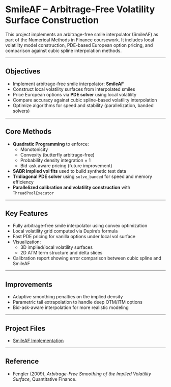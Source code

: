 #  SmileAF – Arbitrage-Free Volatility Surface Construction

This project implements an arbitrage-free smile interpolator (SmileAF) as part of the Numerical Methods in Finance coursework. It includes local volatility model construction, PDE-based European option pricing, and comparison against cubic spline interpolation methods.

---

##  Objectives

-  Implement arbitrage-free smile interpolator: **SmileAF**
-  Construct local volatility surfaces from interpolated smiles
-  Price European options via **PDE solver** using local volatility
-  Compare accuracy against cubic spline-based volatility interpolation
-  Optimize algorithms for speed and stability (parallelization, banded solvers)

---

##  Core Methods

- **Quadratic Programming** to enforce:
  - Monotonicity
  - Convexity (butterfly arbitrage-free)
  - Probability density integration = 1
  - Bid-ask aware pricing (future improvement)
- **SABR implied vol fits** used to build synthetic test data
- **Tridiagonal PDE solver** using `solve_banded` for speed and memory efficiency
- **Parallelized calibration and volatility construction** with `ThreadPoolExecutor`

---

##  Key Features

- Fully arbitrage-free smile interpolator using convex optimization
- Local volatility grid computed via Dupire’s formula
- Fast PDE pricing for vanilla options under local vol surface
- Visualization:
  - 3D implied/local volatility surfaces
  - 2D ATM term structure and delta slices
- Calibration report showing error comparison between cubic spline and SmileAF

---

##  Improvements

- Adaptive smoothing penalties on the implied density
- Parametric tail extrapolation to handle deep OTM/ITM options
- Bid-ask-aware interpolation for more realistic modeling

---

##  Project Files

-  [SmileAF Implementation](./SmileAF_Implementation.ipynb)


---

##  Reference

- Fengler (2009), *Arbitrage-Free Smoothing of the Implied Volatility Surface*, Quantitative Finance.
